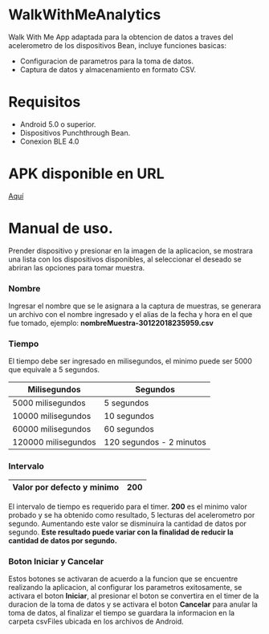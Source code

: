 # WalkWithMeAnalytics
Walk With Me App adaptada para la obtencion de datos a traves del acelerometro de los dispositivos Bean, incluye funciones basicas:
- Configuracion de parametros para la toma de datos. 
- Captura de datos y almacenamiento en formato CSV.


# Requisitos
- Android 5.0 o superior.
- Dispositivos Punchthrough Bean. 
- Conexion BLE 4.0 

# APK disponible en URL
[Aquí](https://github.com/M4uRoDev/WalkWithMeAnalytics/blob/master/WalkWithMe%20Analytics-v0.5.apk)

# Manual de uso. 
Prender dispositivo y presionar en la imagen de la aplicacion, se mostrara una lista con los dispositivos disponibles, al seleccionar el deseado se abriran las opciones para tomar muestra.
### Nombre
Ingresar el nombre que se le asignara a la captura de muestras, se generara un archivo con el nombre ingresado y el alias de la fecha y hora en el que fue tomado, ejemplo: **nombreMuestra-30122018235959.csv** 
### Tiempo 
El tiempo debe ser ingresado en milisegundos, el minimo puede ser 5000 que equivale a 5 segundos.

Milisegundos | Segundos
------------ | -------------
5000 milisegundos | 5 segundos
10000 milisegundos | 10 segundos
60000 milisegundos | 60 segundos
120000 milisegundos | 120 segundos - 2 minutos

### Intervalo
Valor por defecto y minimo | 200
------------ | -------------

El intervalo de tiempo es requerido para el timer. **200** es el minimo valor probado y se ha obtenido como resultado, 5 lecturas del acelerometro por segundo. Aumentando este valor se disminuira la cantidad de datos por segundo. **Este resultado puede variar con la finalidad de reducir la cantidad de datos por segundo.**

### Boton Iniciar y Cancelar
Estos botones se activaran de acuerdo a la funcion que se encuentre realizando la aplicacion, al configurar los parametros exitosamente, se activara el boton **Iniciar**, al presionar el boton se convertira en el timer de la duracion de la toma de datos y se activara el boton **Cancelar** para anular la toma de datos, al finalizar el tiempo se guardara la informacion en la carpeta csvFiles ubicada en los archivos de Android. 
